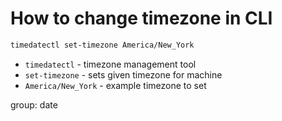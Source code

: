 # How to change timezone in CLI

```bash
timedatectl set-timezone America/New_York
```

- `timedatectl` - timezone management tool
- `set-timezone` - sets given timezone for machine
- `America/New_York` - example timezone to set

group: date


